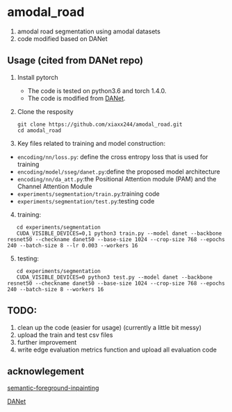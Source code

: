 # amodal_road
1. amodal road segmentation using amodal datasets 
2. code modified based on DANet

## Usage (cited from DANet repo)

1. Install pytorch 

   - The code is tested on python3.6 and torch 1.4.0.
   - The code is modified from [DANet](https://github.com/junfu1115/DANet.git). 

2. Clone the resposity

   ```shell
   git clone https://github.com/xiaxx244/amodal_road.git 
   cd amodal_road
   ```
3. Key files related to training and model construction:

  - `encoding/nn/loss.py`: define the cross entropy loss that is used for training
  - `encoding/model/sseg/danet.py`:define the proposed model architecture
  - `encoding/nn/da_att.py`:the Positional Attention module (PAM) and the Channel Attention Module
  - `experiments/segmentation/train.py`:training code
  - `experiments/segmentation/test.py`:testing code

4. training:

```shell (example)
   cd experiments/segmentation
   CUDA_VISIBLE_DEVICES=0,1 python3 train.py --model danet --backbone resnet50 --checkname danet50 --base-size 1024 --crop-size 768 --epochs 240 --batch-size 8 --lr 0.003 --workers 16  
```
5. testing:

```shell (example)
   cd experiments/segmentation
   CUDA_VISIBLE_DEVICES=0 python3 test.py --model danet --backbone resnet50 --checkname danet50 --base-size 1024 --crop-size 768 --epochs 240 --batch-size 8 --workers 16  
```
## TODO:
1. clean up the code (easier for usage) (currently a little bit messy)
2. upload the train and test csv files
3. further improvement
4. write edge evaluation metrics function and upload all evaluation code

## acknowlegement
[semantic-foreground-inpainting](https://github.com/Chenyang-Lu/semantic-foreground-inpainting.git)

[DANet](https://github.com/junfu1115/DANet.git)


